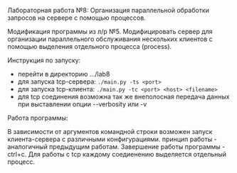 Лабораторная работа №8: Организация параллельной обработки запросов на сервере с помощью процессов.

Модификация программы из л/р №5. Модифицировать сервер для организации параллельного обслуживания нескольких клиентов с помощью выделения отдельного процесса (process).

Инструкция по запуску:

- перейти в директорию .../lab8
- для запуска tcp-сервера: `./main.py -ts <port>`
- для запуска tcp-клиента: `./main.py -tc <port> <host> <filename>`
- для tcp соединения возможна так же внеполосная передача данных при выставлении опции --verbosity или -v

Работа программы:

В зависимости от аргументов командной строки возможен запуск клиента-сервера с различными конфигурациями. принцип работы - аналогичный предыдущим работам. Завершение работы программы - ctrl+c. Для работы с tcp каждому соедиенению выделяется отдельный процесс.
